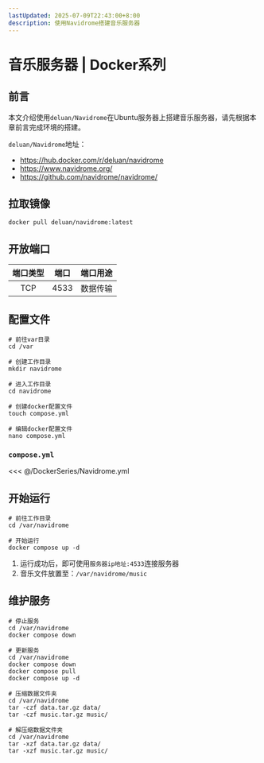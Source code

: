 ```yaml
---
lastUpdated: 2025-07-09T22:43:00+8:00
description: 使用Navidrome搭建音乐服务器
---
```


# 音乐服务器 | Docker系列

## 前言

本文介绍使用`deluan/Navidrome`在Ubuntu服务器上搭建音乐服务器，请先根据本章前言完成环境的搭建。

`deluan/Navidrome`地址：

- <https://hub.docker.com/r/deluan/navidrome>
- <https://www.navidrome.org/>
- <https://github.com/navidrome/navidrome/>

## 拉取镜像

```shell
docker pull deluan/navidrome:latest
```

## 开放端口

| 端口类型 | 端口  | 端口用途 |
| :------: | :---: | :------: |
|   TCP    | 4533  | 数据传输 |

## 配置文件

```shell
# 前往var目录
cd /var

# 创建工作目录
mkdir navidrome

# 进入工作目录
cd navidrome

# 创建docker配置文件
touch compose.yml

# 编辑docker配置文件
nano compose.yml
```

### `compose.yml`

<<< @/DockerSeries/Navidrome.yml

## 开始运行

```shell
# 前往工作目录
cd /var/navidrome

# 开始运行
docker compose up -d
```

1. 运行成功后，即可使用`服务器ip地址:4533`连接服务器
2. 音乐文件放置至：`/var/navidrome/music`

## 维护服务

```shell
# 停止服务
cd /var/navidrome
docker compose down

# 更新服务
cd /var/navidrome
docker compose down
docker compose pull
docker compose up -d

# 压缩数据文件夹
cd /var/navidrome
tar -czf data.tar.gz data/
tar -czf music.tar.gz music/

# 解压缩数据文件夹
cd /var/navidrome
tar -xzf data.tar.gz data/
tar -xzf music.tar.gz music/
```
